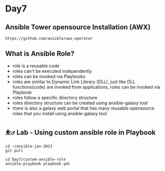 # Day7

## Ansible Tower opensource Installation (AWX)
```
https://github.com/ansible/awx-operator
```

## What is Ansible Role?
- role is a reusable code
- roles can't be executed independently
- roles can be invoked via Playbooks
- roles are similar to Dynamic Link Library (DLL), just like DLL functions(code) are invoked from applications, roles can be invoked via Playbook
- roles follow a specific directory structure
- roles directory structure can be created using ansible-galaxy tool
- there is also a galaxy web portal that has many reusable opensource roles that you install using ansible-galaxy tool

## ⛹️‍♂️ Lab - Using custom ansible role in Playbook
```
cd ~/ansible-jan-2023
git pull

cd Day7/custom-ansible-role
ansible-playbook playbook.yml
```
